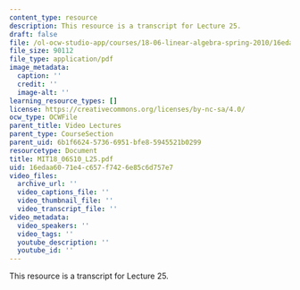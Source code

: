 ```yaml
---
content_type: resource
description: This resource is a transcript for Lecture 25.
draft: false
file: /ol-ocw-studio-app/courses/18-06-linear-algebra-spring-2010/16edaa6071e4c657f7426e85c6d757e7_MIT18_06S10_L25.pdf
file_size: 90112
file_type: application/pdf
image_metadata:
  caption: ''
  credit: ''
  image-alt: ''
learning_resource_types: []
license: https://creativecommons.org/licenses/by-nc-sa/4.0/
ocw_type: OCWFile
parent_title: Video Lectures
parent_type: CourseSection
parent_uid: 6b1f6624-5736-6951-bfe8-5945521b0299
resourcetype: Document
title: MIT18_06S10_L25.pdf
uid: 16edaa60-71e4-c657-f742-6e85c6d757e7
video_files:
  archive_url: ''
  video_captions_file: ''
  video_thumbnail_file: ''
  video_transcript_file: ''
video_metadata:
  video_speakers: ''
  video_tags: ''
  youtube_description: ''
  youtube_id: ''
---
```

This resource is a transcript for Lecture 25.